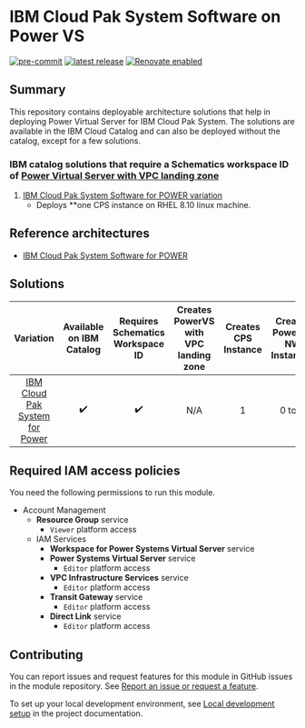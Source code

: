# IBM Cloud Pak System Software on Power VS

[![pre-commit](https://img.shields.io/badge/pre--commit-enabled-brightgreen?logo=pre-commit&logoColor=white)](https://github.com/pre-commit/pre-commit)
[![latest release](https://img.shields.io/github/v/release/terraform-ibm-modules/terraform-ibm-powervs-sap?logo=GitHub&sort=semver)](https://github.com/terraform-ibm-modules/terraform-ibm-cps/releases/latest)
[![Renovate enabled](https://img.shields.io/badge/renovate-enabled-brightgreen.svg)](https://renovatebot.com/)

## Summary
This repository contains deployable architecture solutions that help in deploying Power Virtual Server for IBM Cloud Pak System. The solutions are available in the IBM Cloud Catalog and can also be deployed without the catalog, except for a few solutions.


### IBM catalog solutions that require a Schematics workspace ID of [Power Virtual Server with VPC landing zone](https://cloud.ibm.com/catalog/architecture/deploy-arch-ibm-pvs-inf-2dd486c7-b317-4aaa-907b-42671485ad96-global)
1. [IBM Cloud Pak System Software for POWER variation]([https://github.com/terraform-ibm-modules/terraform-ibm-powervs-sap/tree/main/solutions/ibm-catalog/sap-ready-to-go](https://github.com/terraform-ibm-modules/terraform-ibm-cps/tree/gayathri-1/solutions/CPS_POWER))
    - Deploys **one CPS instance on RHEL 8.10 linux machine.
   



## Reference architectures
- [IBM Cloud Pak System Software for POWER]([https://github.com/terraform-ibm-modules/terraform-ibm-cps/blob/gayathri-1/images/IBM_Cloud_Pak_System_Software_for_POWER/deploy-arch-ibm-CPS-pvs-inf-standard.svg](https://raw.githubusercontent.com/terraform-ibm-modules/terraform-ibm-cps/refs/heads/gayathri-1/reference-architectures/CPS_Software_for_POWER/deploy-arch-ibm-CPS-pvs-inf-standard.svg))


## Solutions
|                                  Variation                                  | Available on IBM Catalog | Requires Schematics Workspace ID | Creates PowerVS with VPC landing zone | Creates CPS Instance | Creates PowerVS NW Instances | Performs CPS OS Config | Performs CPS Tuning | Install CPS software |
|:---------------------------------------------------------------------------:|:------------------------:|:--------------------------------:|:-------------------------------------:|:-----------------------------:|:----------------------------:|:--------------------------:|:---------------------------:|:--------------------:|
| [ IBM Cloud Pak System for Power ]( ./solutions/ibm-catalog/sap-ready-to-go/ ) |    :heavy_check_mark:    |        :heavy_check_mark:        |                  N/A                  |               1               |            0 to N            |     :heavy_check_mark:     |      :heavy_check_mark:     |          N/A         |

## Required IAM access policies

You need the following permissions to run this module.

- Account Management
    - **Resource Group** service
        - `Viewer` platform access
    - IAM Services
        - **Workspace for Power Systems Virtual Server** service
        - **Power Systems Virtual Server** service
            - `Editor` platform access
        - **VPC Infrastructure Services** service
            - `Editor` platform access
        - **Transit Gateway** service
            - `Editor` platform access
        - **Direct Link** service
            - `Editor` platform access

## Contributing

You can report issues and request features for this module in GitHub issues in the module repository. See [Report an issue or request a feature](https://github.com/terraform-ibm-modules/.github/blob/main/.github/SUPPORT.md).

To set up your local development environment, see [Local development setup](https://terraform-ibm-modules.github.io/documentation/#/local-dev-setup) in the project documentation.
<!-- END CONTRIBUTING HOOK -->